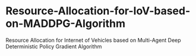# Resource-Allocation-for-IoV-based-on-MADDPG-Algorithm
Resource Allocation for Internet of Vehicles based on Multi-Agent Deep Deterministic Policy Gradient Algorithm

